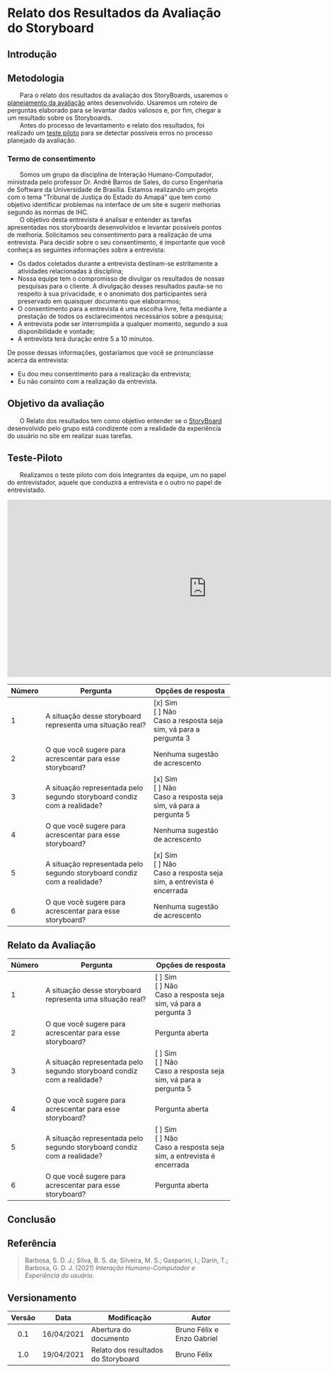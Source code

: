 # Relato dos Resultados da Avaliação do Storyboard

## Introdução

## Metodologia
&emsp;&emsp;Para o relato dos resultados da avaliação dos StoryBoards, usaremos o [planejamento da avaliação](../plan-ava-storyboard) antes desenvolvido. Usaremos um roteiro de perguntas elaborado para se levantar dados valiosos e, por fim, chegar a um resultado sobre os Storyboards. <br>
&emsp;&emsp;Antes do processo de levantamento e relato dos resultados, foi realizado um [teste piloto](#teste-piloto) para se detectar possíveis erros no processo planejado da avaliação.

### Termo de consentimento
&emsp;&emsp;Somos um grupo da disciplina de Interação Humano-Computador, ministrada pelo professor Dr. André Barros de Sales, do curso Engenharia de Software da Universidade de Brasília. Estamos realizando um projeto com o tema "Tribunal de Justiça do Estado do Amapá" que tem como objetivo identificar problemas na interface de um site e sugerir melhorias segundo às normas de IHC. <br>
&emsp;&emsp;O objetivo desta entrevista é analisar e entender as tarefas apresentadas nos storyboards desenvolvidos e levantar possíveis pontos de melhoria. Solicitamos seu consentimento para a realização de uma entrevista. Para decidir sobre o seu consentimento, é importante que você conheça as seguintes informações sobre a entrevista: <br>

- Os dados coletados durante a entrevista destinam-se estritamente a atividades relacionadas à disciplina;
- Nossa equipe tem o compromisso de divulgar os resultados de nossas pesquisas para o cliente. A divulgação desses resultados pauta-se no respeito à sua privacidade, e o anonimato dos participantes será preservado em quaisquer documento que elaborarmos;
- O consentimento para a entrevista é uma escolha livre, feita mediante a prestação de todos os esclarecimentos necessários sobre a pesquisa;
- A entrevista pode ser interrompida a qualquer momento, segundo a sua disponibilidade e vontade;
- A entrevista terá duração entre 5 a 10 minutos.

De posse dessas informações, gostaríamos que você se pronunciasse acerca da entrevista: <br>

- Eu dou meu consentimento para a realização da entrevista;<br> 
- Eu não consinto com a realização da entrevista.


## Objetivo da avaliação
&emsp;&emsp;O Relato dos resultados tem como objetivo entender se o [StoryBoard](../storyboards) desenvolvido pelo grupo está condizente com a realidade da experiência do usuário no site em realizar suas tarefas.

## Teste-Piloto
&emsp;&emsp;Realizamos o teste piloto com dois integrantes da equipe, um no papel do entrevistador, aquele que conduzirá a entrevista e o outro no papel de entrevistado.

<iframe width="900" height="400" src="https://www.youtube.com/embed/1WGX6cA1WFk" title="YouTube video player" frameborder="0" allow="accelerometer; autoplay; clipboard-write; encrypted-media; gyroscope; picture-in-picture" allowfullscreen></iframe>

| Número | Pergunta | Opções de resposta |
|--|--|--|
| 1 | A situação desse storyboard representa uma situação real? | [x] Sim <br> [ ] Não <br> Caso a resposta seja sim, vá para a pergunta 3 |
| 2 | O que você sugere para acrescentar para esse storyboard? | Nenhuma sugestão de acrescento |
| 3 | A situação representada pelo segundo storyboard condiz com a realidade? | [x] Sim <br> [ ] Não <br> Caso a resposta seja sim, vá para a pergunta 5 |
| 4 | O que você sugere para acrescentar para esse storyboard? | Nenhuma sugestão de acrescento |
| 5  |A situação representada pelo segundo storyboard condiz com a realidade? | [x] Sim <br> [ ] Não <br> Caso a resposta seja sim, a entrevista é encerrada |
| 6 | O que você sugere para acrescentar para esse storyboard? | Nenhuma sugestão de acrescento |


## Relato da Avaliação


| Número | Pergunta | Opções de resposta |
|--|--|--|
| 1 | A situação desse storyboard representa uma situação real? | [ ] Sim <br> [ ] Não <br> Caso a resposta seja sim, vá para a pergunta 3 |
| 2 | O que você sugere para acrescentar para esse storyboard? | Pergunta aberta |
| 3 | A situação representada pelo segundo storyboard condiz com a realidade? | [ ] Sim <br> [ ] Não <br> Caso a resposta seja sim, vá para a pergunta 5 |
| 4 | O que você sugere para acrescentar para esse storyboard? | Pergunta aberta |
| 5  |A situação representada pelo segundo storyboard condiz com a realidade? | [ ] Sim <br> [ ] Não <br> Caso a resposta seja sim, a entrevista é encerrada |
| 6 | O que você sugere para acrescentar para esse storyboard? | Pergunta aberta |


## Conclusão

## Referência
> Barbosa, S. D. J.; Silva, B. S. da; Silveira, M. S.; Gasparini, I.; Darin, T.; Barbosa, G. D. J. (2021) *Interação Humano-Computador e Experiência do usuário.*

## Versionamento

|Versão|Data|Modificação|Autor|
|:-:|--|--|--|
|0.1|16/04/2021|Abertura do documento| Bruno Félix e Enzo Gabriel |
|1.0|19/04/2021|Relato dos resultados do Storyboard| Bruno Félix |